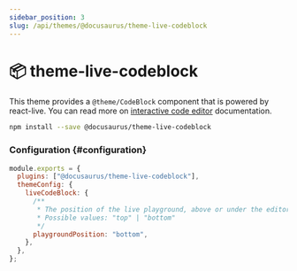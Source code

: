 ```yaml
---
sidebar_position: 3
slug: /api/themes/@docusaurus/theme-live-codeblock
---
```


# 📦 theme-live-codeblock

This theme provides a `@theme/CodeBlock` component that is powered by react-live. You can read more on [interactive code editor](__tests__/__fixtures__/sites/docusaurus-v2/docs/guides/markdown-features/markdown-features-code-blocks.mdx#interactive-code-editor) documentation.

```bash npm2yarn
npm install --save @docusaurus/theme-live-codeblock
```

### Configuration {#configuration}

```js title="docusaurus.config.js"
module.exports = {
  plugins: ["@docusaurus/theme-live-codeblock"],
  themeConfig: {
    liveCodeBlock: {
      /**
       * The position of the live playground, above or under the editor
       * Possible values: "top" | "bottom"
       */
      playgroundPosition: "bottom",
    },
  },
};
```
